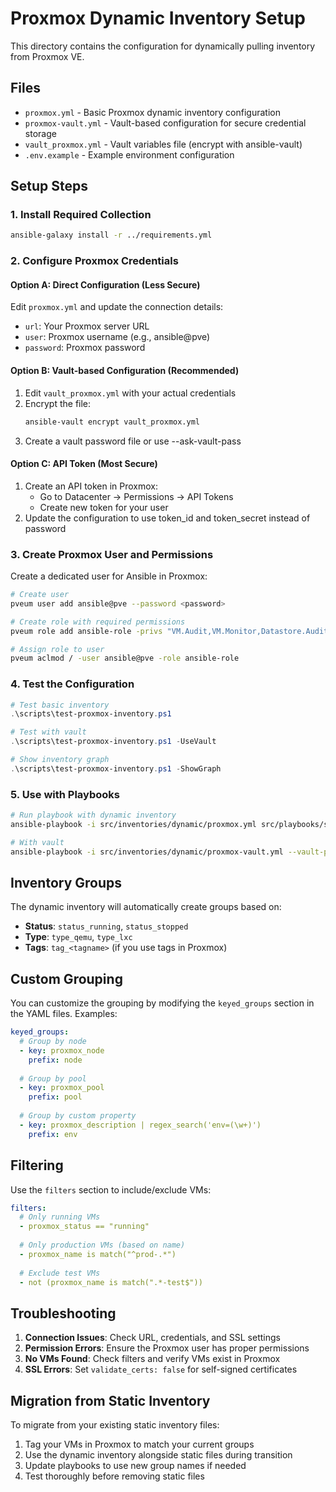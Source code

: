 # Proxmox Dynamic Inventory Setup

This directory contains the configuration for dynamically pulling inventory from Proxmox VE.

## Files

- `proxmox.yml` - Basic Proxmox dynamic inventory configuration
- `proxmox-vault.yml` - Vault-based configuration for secure credential storage
- `vault_proxmox.yml` - Vault variables file (encrypt with ansible-vault)
- `.env.example` - Example environment configuration

## Setup Steps

### 1. Install Required Collection

```bash
ansible-galaxy install -r ../requirements.yml
```

### 2. Configure Proxmox Credentials

#### Option A: Direct Configuration (Less Secure)
Edit `proxmox.yml` and update the connection details:
- `url`: Your Proxmox server URL
- `user`: Proxmox username (e.g., ansible@pve)
- `password`: Proxmox password

#### Option B: Vault-based Configuration (Recommended)
1. Edit `vault_proxmox.yml` with your actual credentials
2. Encrypt the file:
   ```bash
   ansible-vault encrypt vault_proxmox.yml
   ```
3. Create a vault password file or use --ask-vault-pass

#### Option C: API Token (Most Secure)
1. Create an API token in Proxmox:
   - Go to Datacenter → Permissions → API Tokens
   - Create new token for your user
2. Update the configuration to use token_id and token_secret instead of password

### 3. Create Proxmox User and Permissions

Create a dedicated user for Ansible in Proxmox:

```bash
# Create user
pveum user add ansible@pve --password <password>

# Create role with required permissions
pveum role add ansible-role -privs "VM.Audit,VM.Monitor,Datastore.Audit"

# Assign role to user
pveum aclmod / -user ansible@pve -role ansible-role
```

### 4. Test the Configuration

```powershell
# Test basic inventory
.\scripts\test-proxmox-inventory.ps1

# Test with vault
.\scripts\test-proxmox-inventory.ps1 -UseVault

# Show inventory graph
.\scripts\test-proxmox-inventory.ps1 -ShowGraph
```

### 5. Use with Playbooks

```bash
# Run playbook with dynamic inventory
ansible-playbook -i src/inventories/dynamic/proxmox.yml src/playbooks/site.yml

# With vault
ansible-playbook -i src/inventories/dynamic/proxmox-vault.yml --vault-password-file vault_pass.txt src/playbooks/site.yml
```

## Inventory Groups

The dynamic inventory will automatically create groups based on:

- **Status**: `status_running`, `status_stopped`
- **Type**: `type_qemu`, `type_lxc`
- **Tags**: `tag_<tagname>` (if you use tags in Proxmox)

## Custom Grouping

You can customize the grouping by modifying the `keyed_groups` section in the YAML files. Examples:

```yaml
keyed_groups:
  # Group by node
  - key: proxmox_node
    prefix: node
  
  # Group by pool
  - key: proxmox_pool
    prefix: pool
  
  # Group by custom property
  - key: proxmox_description | regex_search('env=(\w+)') 
    prefix: env
```

## Filtering

Use the `filters` section to include/exclude VMs:

```yaml
filters:
  # Only running VMs
  - proxmox_status == "running"
  
  # Only production VMs (based on name)
  - proxmox_name is match("^prod-.*")
  
  # Exclude test VMs
  - not (proxmox_name is match(".*-test$"))
```

## Troubleshooting

1. **Connection Issues**: Check URL, credentials, and SSL settings
2. **Permission Errors**: Ensure the Proxmox user has proper permissions
3. **No VMs Found**: Check filters and verify VMs exist in Proxmox
4. **SSL Errors**: Set `validate_certs: false` for self-signed certificates

## Migration from Static Inventory

To migrate from your existing static inventory files:

1. Tag your VMs in Proxmox to match your current groups
2. Use the dynamic inventory alongside static files during transition
3. Update playbooks to use new group names if needed
4. Test thoroughly before removing static files
